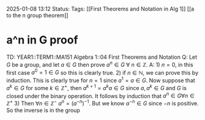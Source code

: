 2025-01-08 13:12
Status: 
Tags: [[First Theorems and Notation in Alg 1]] [[a to the n group theorem]]
# a^n in G proof

TD: YEAR1::TERM1::MA151 Algebra 1::04 First Theorems and Notation
Q: Let $G$ be a group, and let $a ∈ G$ then prove $a^n ∈ G\ \forall\ n ∈ \mathbb{Z}$.
A: 1) $n=0$, in this first case $a^0=1\in G$ so this is clearly true.
2) if $n\in \mathbb{N}$, we can prove this by induction. This is clearly true for $n=1$ since $a^1=a\in G$.
Now suppose that $a^k\in G$ for some $k \in \mathbb{Z}^+$, then $a^{k+1}=a^{k}a\in G$ since $a,a^{k}\in G$ and $G$ is closed under the binary operation. It follows by induction that $a^{n}\in G\forall n\in \mathbb{Z}^{+}$
3) Then $\forall n\in \mathbb{Z}^{-}$ $a^{n}=(a^{-n})^{-1}$. But we know $a^{-n}\in G$ since $-n$ is positive. So the inverse is in the group 
<!--ID: 1736357111631-->
